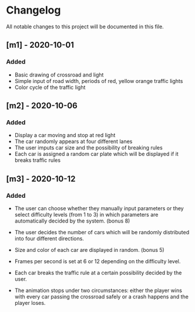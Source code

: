# Changelog

All notable changes to this project will be documented in this file.

## [m1] - 2020-10-01

### Added

- Basic drawing of crossroad and light
- Simple input of road width, periods of red, yellow orange traffic lights
- Color cycle of the traffic light

## [m2] - 2020-10-06

### Added

- Display a car moving and stop at red light
- The car randomly appears at four different lanes
- The user imputs car size and the possibility of breaking rules
- Each car is assigned a random car plate which will be displayed if it breaks traffic rules

## [m3] - 2020-10-12

### Added

- The user can choose whether they manually input parameters or they select difficulty levels (from 1 to 3) in which parameters are automatically decided by the system. (bonus 8)

- The user decides the number of cars which will be randomly distributed into four different directions.

- Size and color of each car are displayed in random. (bonus 5)

- Frames per second is set at 6 or 12 depending on the difficulty level.

- Each car breaks the traffic rule at a certain possibility decided by the user.

- The animation stops under two circumstances: either the player wins with every car passing the crossroad safely or a crash happens and the player loses.

  